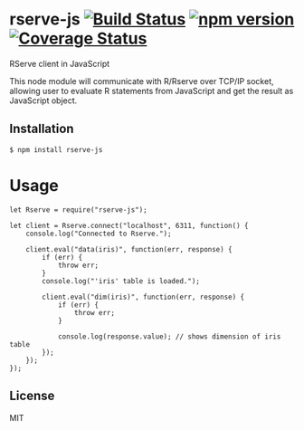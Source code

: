 # rserve-js [![Build Status](https://travis-ci.org/ksobue/rserve-js.svg)](https://travis-ci.org/ksobue/rserve-js) [![npm version](https://badge.fury.io/js/rserve-js.svg)](https://badge.fury.io/js/rserve-js) [![Coverage Status](https://coveralls.io/repos/github/ksobue/rserve-js/badge.svg?branch=master)](https://coveralls.io/github/ksobue/rserve-js?branch=master)

RServe client in JavaScript

This node module will communicate with R/Rserve over TCP/IP socket, allowing user to evaluate R statements from JavaScript and get the result as JavaScript object.

## Installation
    $ npm install rserve-js
  
# Usage
    let Rserve = require("rserve-js");
    
    let client = Rserve.connect("localhost", 6311, function() {
        console.log("Connected to Rserve.");
        
        client.eval("data(iris)", function(err, response) {
            if (err) {
                throw err;
            }
            console.log("'iris' table is loaded.");
            
            client.eval("dim(iris)", function(err, response) {
                if (err) {
                    throw err;
                }
                
                console.log(response.value); // shows dimension of iris table
            });
        });
    });

## License
MIT
